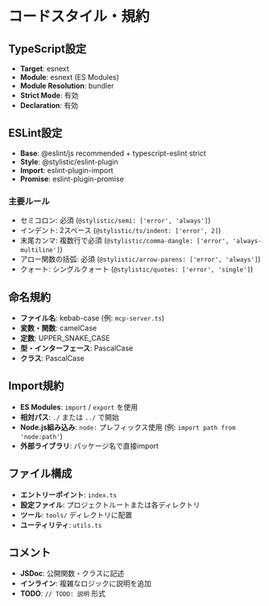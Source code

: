 # コードスタイル・規約

## TypeScript設定
- **Target**: esnext
- **Module**: esnext (ES Modules)
- **Module Resolution**: bundler
- **Strict Mode**: 有効
- **Declaration**: 有効

## ESLint設定
- **Base**: @eslint/js recommended + typescript-eslint strict
- **Style**: @stylistic/eslint-plugin
- **Import**: eslint-plugin-import
- **Promise**: eslint-plugin-promise

### 主要ルール
- セミコロン: 必須 (`@stylistic/semi: ['error', 'always']`)
- インデント: 2スペース (`@stylistic/ts/indent: ['error', 2]`)
- 末尾カンマ: 複数行で必須 (`@stylistic/comma-dangle: ['error', 'always-multiline']`)
- アロー関数の括弧: 必須 (`@stylistic/arrow-parens: ['error', 'always']`)
- クォート: シングルクォート (`@stylistic/quotes: ['error', 'single']`)

## 命名規約
- **ファイル名**: kebab-case (例: `mcp-server.ts`)
- **変数・関数**: camelCase
- **定数**: UPPER_SNAKE_CASE
- **型・インターフェース**: PascalCase
- **クラス**: PascalCase

## Import規約
- **ES Modules**: `import` / `export` を使用
- **相対パス**: `./` または `../` で開始
- **Node.js組み込み**: `node:` プレフィックス使用 (例: `import path from 'node:path'`)
- **外部ライブラリ**: パッケージ名で直接import

## ファイル構成
- **エントリーポイント**: `index.ts`
- **設定ファイル**: プロジェクトルートまたは各ディレクトリ
- **ツール**: `tools/` ディレクトリに配置
- **ユーティリティ**: `utils.ts`

## コメント
- **JSDoc**: 公開関数・クラスに記述
- **インライン**: 複雑なロジックに説明を追加
- **TODO**: `// TODO: 説明` 形式